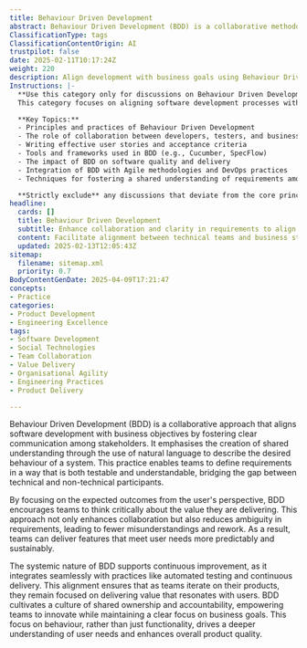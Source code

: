 ```yaml
---
title: Behaviour Driven Development
abstract: Behaviour Driven Development (BDD) is a collaborative methodology that aligns software development with business objectives by promoting clear communication among all stakeholders involved. Originating from the need to bridge the gap between technical and non-technical participants, BDD utilises natural language to articulate the desired behaviour of a system, fostering a shared understanding of requirements that are both testable and comprehensible. This approach is crucial in agile and DevOps environments, as it encourages teams to focus on user-centric outcomes, thereby enhancing collaboration and minimising ambiguity in requirements. By reducing misunderstandings and the need for rework, BDD enables teams to deliver features that more accurately meet user needs, resulting in a more predictable and sustainable development process. Furthermore, BDD supports continuous improvement by integrating with automated testing and continuous delivery practices, ensuring that teams remain aligned with user value as they iterate on their products. This emphasis on behaviour over mere functionality cultivates a culture of shared ownership and accountability, empowering teams to innovate while maintaining a clear focus on business goals, ultimately driving a deeper understanding of user needs and enhancing overall product quality.
ClassificationType: tags
ClassificationContentOrigin: AI
trustpilot: false
date: 2025-02-11T10:17:24Z
weight: 220
description: Align development with business goals using Behaviour Driven Development (BDD). Improve collaboration and create clear, testable requirements.
Instructions: |-
  **Use this category only for discussions on Behaviour Driven Development.**  
  This category focuses on aligning software development processes with business objectives through Behaviour Driven Development (BDD). BDD enhances collaboration among stakeholders and ensures that requirements are clear, testable, and aligned with user needs.

  **Key Topics:**
  - Principles and practices of Behaviour Driven Development
  - The role of collaboration between developers, testers, and business stakeholders
  - Writing effective user stories and acceptance criteria
  - Tools and frameworks used in BDD (e.g., Cucumber, SpecFlow)
  - The impact of BDD on software quality and delivery
  - Integration of BDD with Agile methodologies and DevOps practices
  - Techniques for fostering a shared understanding of requirements among teams

  **Strictly exclude** any discussions that deviate from the core principles of BDD, such as unrelated software development methodologies, general project management practices, or misinterpretations of BDD's purpose and implementation.
headline:
  cards: []
  title: Behaviour Driven Development
  subtitle: Enhance collaboration and clarity in requirements to align development efforts with business objectives through Behaviour Driven Development.
  content: Facilitate alignment between technical teams and business stakeholders by fostering collaboration through shared understanding of requirements. Emphasise clear, testable specifications that drive development, ensuring that outcomes meet user needs. Explore topics such as user stories, acceptance criteria, and collaborative workshops to enhance communication and project success.
  updated: 2025-02-13T12:05:43Z
sitemap:
  filename: sitemap.xml
  priority: 0.7
BodyContentGenDate: 2025-04-09T17:21:47
concepts:
- Practice
categories:
- Product Development
- Engineering Excellence
tags:
- Software Development
- Social Technologies
- Team Collaboration
- Value Delivery
- Organisational Agility
- Engineering Practices
- Product Delivery

---
```

Behaviour Driven Development (BDD) is a collaborative approach that aligns software development with business objectives by fostering clear communication among stakeholders. It emphasises the creation of shared understanding through the use of natural language to describe the desired behaviour of a system. This practice enables teams to define requirements in a way that is both testable and understandable, bridging the gap between technical and non-technical participants.

By focusing on the expected outcomes from the user's perspective, BDD encourages teams to think critically about the value they are delivering. This approach not only enhances collaboration but also reduces ambiguity in requirements, leading to fewer misunderstandings and rework. As a result, teams can deliver features that meet user needs more predictably and sustainably.

The systemic nature of BDD supports continuous improvement, as it integrates seamlessly with practices like automated testing and continuous delivery. This alignment ensures that as teams iterate on their products, they remain focused on delivering value that resonates with users. BDD cultivates a culture of shared ownership and accountability, empowering teams to innovate while maintaining a clear focus on business goals. This focus on behaviour, rather than just functionality, drives a deeper understanding of user needs and enhances overall product quality.
